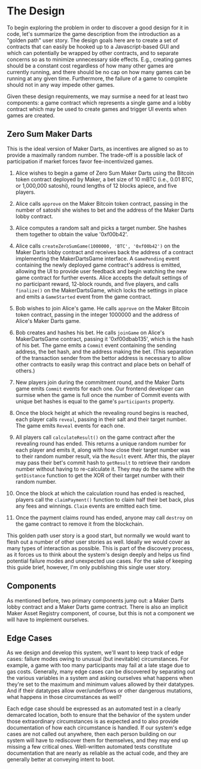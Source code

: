 # The Design

To begin exploring the problem in order to discover a good design for it in
code, let's summarize the game description from the introduction as a "golden
path" user story. The design goals here are to create a set of contracts that
can easily be hooked up to a Javascript-based GUI and which can potentially be
wrapped by other contracts, and to separate concerns so as to minimize
unnecessary side effects. E.g., creating games should be a constant cost
regardless of how many other games are currently running, and there should be no
cap on how many games can be running at any given time. Furthermore, the failure
of a game to complete should not in any way impede other games.

Given these design requirements, we may surmise a need for at least two
components: a game contract which represents a single game and a lobby contract
which may be used to create games and trigger UI events when games are created.

## Zero Sum Maker Darts

This is the ideal version of Maker Darts, as incentives are aligned so as to
provide a maximally random number. The trade-off is a possible lack of
participation if market forces favor fee-incentivized games.

1. Alice wishes to begin a game of Zero Sum Maker Darts using the Bitcoin token
contract deployed by Maker, a bet size of 10 mBTC (i.e., 0.01 BTC, or 1,000,000
satoshi), round lengths of 12 blocks apiece, and five players.

2. Alice calls `approve` on the Maker Bitcoin token contract, passing in the
number of satoshi she wishes to bet and the address of the Maker Darts lobby
contract.

3. Alice computes a random salt and picks a target number. She hashes them
together to obtain the value '0xf00b42'.

4. Alice calls `createZeroSumGame(1000000, 'BTC', '0xf00b42')` on the Maker
Darts lobby contract and receives back the address of a contract implementing
the MakerDartsGame interface. A `GamePending` event containing the newly
deployed game contract's address is emitted, allowing the UI to provide user
feedback and begin watching the new game contract for further events. Alice
accepts the default settings of no participant reward, 12-block rounds, and five
players, and calls `finalize()` on the MakerDartsGame, which locks the settings
in place and emits a `GameStarted` event from the game contract.

5. Bob wishes to join Alice's game. He calls `approve` on the Maker Bitcoin
token contract, passing in the integer 1000000 and the address of Alice's Maker
Darts game.

6. Bob creates and hashes his bet. He calls `joinGame` on Alice's MakerDartsGame
contract, passing it '0xf00dbab135', which is the hash of his bet. The game
emits a `Commit` event containing the sending address, the bet hash, and the
address making the bet. (This separation of the transaction sender from the
bettor address is necessary to allow other contracts to easily wrap this
contract and place bets on behalf of others.)

7. New players join during the commitment round, and the Maker Darts game emits
`Commit` events for each one. Our frontend developer can surmise when the game
is full once the number of Commit events with unique bet hashes is equal to the
game's `participants` property.

8. Once the block height at which the revealing round begins is reached, each
player calls `reveal`, passing in their salt and their target number. The game
emits `Reveal` events for each one.

9. All players call `calculateResult()` on the game contract after the revealing
round has ended. This returns a unique random number for each player and emits
it, along with how close their target number was to their random number result,
via the `Result` event. After this, the player may pass their bet's commit hash
to `getResult` to retrieve their random number without having to re-calculate
it. They may do the same with the `getDistance` function to get the XOR of their
target number with their random number.

10. Once the block at which the calculation round has ended is reached, players
call the `claimPayment()` function to claim half their bet back, plus any
fees and winnings. `Claim` events are emitted each time.

11. Once the payment claims round has ended, anyone may call `destroy` on the
game contract to remove it from the blockchain.

This golden path user story is a good start, but normally we would want to flesh
out a number of other user stories as well. Ideally we would cover as many types
of interaction as possible. This is part of the discovery process, as it forces
us to think about the system's design deeply and helps us find potential failure
modes and unexpected use cases. For the sake of keeping this guide brief,
however, I'm only publishing this single user story.

## Components

As mentioned before, two primary components jump out: a Maker Darts lobby
contract and a Maker Darts game contract. There is also an implicit Maker Asset
Registry component, of course, but this is not a component we will have to
implement ourselves.

## Edge Cases

As we design and develop this system, we'll want to keep track of edge cases:
failure modes owing to unusual (but inevitable) circumstances. For example, a
game with too many participants may fail at a late stage due to gas costs.
Generally, many edge cases can be discovered by separating out the various
variables in a system and asking ourselves what happens when they're set to the
maximum and minimum values allowed by their datatypes. And if their datatypes
allow over/underflows or other dangerous mutations, what happens in those
circumstances as well?

Each edge case should be expressed as an automated test in a clearly demarcated
location, both to ensure that the behavior of the system under those
extraordinary circumstances is as expected and to also provide documentation of
how each circumstance is handled. If our system's edge cases are not called out
anywhere, then each person building on our system will have to rediscover them
for themselves, and they may end up missing a few critical ones. Well-written
automated tests constitute documentation that are nearly as reliable as the
actual code, and they are generally better at conveying intent to boot.
